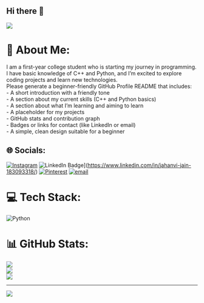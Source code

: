 ## Hi there 👋

<img src="https://miro.medium.com/1*gXjd2q1chGfp6AdfEi-PTg.gif">

# 💫 About Me:
I  am a first-year college student who is starting my journey in programming.  <br>I have basic knowledge of C++ and Python, and I’m excited to explore coding projects and learn new technologies.  <br>Please generate a beginner-friendly GitHub Profile README that includes:<br>- A short introduction with a friendly tone<br>- A section about my current skills (C++ and Python basics)<br>- A section about what I’m learning and aiming to learn<br>- A placeholder for my projects<br>- GitHub stats and contribution graph<br>- Badges or links for contact (like LinkedIn or email)<br>- A simple, clean design suitable for a beginner<br>


## 🌐 Socials:
[![Instagram](https://img.shields.io/badge/Instagram-%23E4405F.svg?logo=Instagram&logoColor=white)](https://instagram.com/jahanvijain_02) ![LinkedIn Badge](https://img.shields.io/badge/LinkedIn-%230077B5.svg?logo=linkedin&logoColor=white)](https://www.linkedin.com/in/jahanvi-jain-183093318/)
[![Pinterest](https://img.shields.io/badge/Pinterest-%23E60023.svg?logo=Pinterest&logoColor=white)](https://pinterest.com/JAHANVI) [![email](https://img.shields.io/badge/Email-D14836?logo=gmail&logoColor=white)](mailto:jahanvi.jain.2007@gmail.com) 

# 💻 Tech Stack:
![Python](https://img.shields.io/badge/python-3670A0?style=for-the-badge&logo=python&logoColor=ffdd54)
# 📊 GitHub Stats:
![](https://github-readme-stats.vercel.app/api?username=Jahanvijain02&theme=dark&hide_border=false&include_all_commits=false&count_private=false)<br/>
![](https://nirzak-streak-stats.vercel.app/?user=Jahanvijain02&theme=dark&hide_border=false)<br/>
![](https://github-readme-stats.vercel.app/api/top-langs/?username=Jahanvijain02&theme=dark&hide_border=false&include_all_commits=false&count_private=false&layout=compact)

---
[![](https://visitcount.itsvg.in/api?id=Jahanvijain02&icon=0&color=0)](https://visitcount.itsvg.in)

<!-- Proudly created with GPRM ( https://gprm.itsvg.in ) -->
